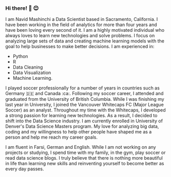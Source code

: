 ### Hi there! 👋 :blush:

I am Navid Mashinchi a Data Scientist based in Sacramento, California. I have been working in the field of analytics for more than four years and have been loving every second of it. I am a highly motivated individual who always loves to learn new technologies and solve problems. I focus on analyzing large sets of data and creating machine learning models with the goal to help businesses to make better decisions. I am experienced in: 

+ Python 
+ R
+ Data Cleaning
+ Data Visualization
+ Machine Learning.

I played soccer professionally for a number of years in countries such as Germany :de: and Canada :ca:. Following my soccer career, I attended and graduated from the University of British Columbia. While I was finishing my last year in University, I joined the Vancouver Whitecaps FC (Major League Soccer) as an analyst. Throughout my time with the Whitecaps, I developed a strong passion for learning new technologies. As a result, I decided to shift into the Data Science industry. I am currently enrolled in University of Denver's Data Science Masters program. My love for analyzing big data, coding and my willingness to help other people have shaped me as a person and help me reach my career goals.

I am fluent in Farsi, German and English. While I am not working on any projects or studying, I spend time with my family, in the gym, play soccer or read data science blogs. I truly believe that there is nothing more beautiful in life than learning new skills and reinventing yourself to become better as every day passes.
<!--
**navido89/navido89** is a ✨ _special_ ✨ repository because its `README.md` (this file) appears on your GitHub profile.

Here are some ideas to get you started:

- 🔭 I’m currently working on ...
- 🌱 I’m currently learning ...
- 👯 I’m looking to collaborate on ...
- 🤔 I’m looking for help with ...
- 💬 Ask me about ...
- 📫 How to reach me: ...
- 😄 Pronouns: ...
- ⚡ Fun fact: ...
-->

